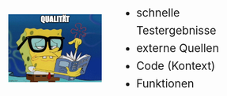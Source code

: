 <!-- # Qualität -->

<div style="display: grid; grid-template-columns: 1fr 1.5fr; gap: 2rem; align-items: center;">
	<img src="images/quality-spongebob.jpg" alt="Qualität" style="width: 100%; height: auto;" />
	<ul style="font-size: clamp(1rem, 2.5vw, 1.4rem); line-height: 1.6;">
		<li>schnelle Testergebnisse</li>
		<li>externe Quellen</li>
		<li>Code (Kontext)</li>
		<li>Funktionen</li>
	</ul>
</div>